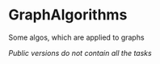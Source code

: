 # GraphAlgorithms
Some algos, which are applied to graphs

_Public versions do not contain all the tasks_
